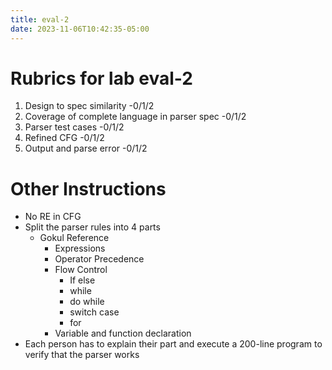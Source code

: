 ```yaml
---
title: eval-2
date: 2023-11-06T10:42:35-05:00
---
```

# Rubrics for lab eval-2
1. Design to spec similarity -0/1/2
2. Coverage of complete language in parser spec -0/1/2
3. Parser test cases -0/1/2
4. Refined CFG -0/1/2
5. Output and parse error -0/1/2

# Other Instructions
- No RE in CFG
- Split the parser rules into 4 parts
	- Gokul Reference
		- Expressions
		- Operator Precedence
		- Flow Control
			- If else
			- while
			- do while
			- switch case
			- for
		- Variable and function declaration
- Each person has to explain their part and execute a 200-line program to verify that the parser works